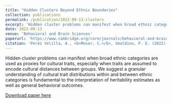 ```yaml
---
title: "Hidden Clusters Beyond Ethnic Boundaries"
collection: publications
permalink: /publication/2022-09-13-clusters
excerpt: 'Hidden cluster problems can manifest when broad ethnic categories are used as proxies for cultural traits, especially when traits are assumed to encode cultural distances between groups. We suggest a granular understanding of cultural trait distributions within and between ethnic categories is fundamental to the interpretation of heritability estimates as well as general behavioral outcomes.'
date: 2022-09-13
venue: 'Behavioral and Brain Sciences'
paperurl: 'https://www.cambridge.org/core/journals/behavioral-and-brain-sciences/article/hidden-clusters-beyond-ethnic-boundaries/08DDF60846E92FDC3303D21F238856D8'
citation: 'Peréz Velilla, A., <b>Moser, C.</b>, Smaldino, P. E. (2022). Hidden Clusters Beyond Ethnic Boundaries. [commentary on Uchiyama et al.]” <i>Behavioral and Brain Sciences, 45.</i>'
---
```

Hidden cluster problems can manifest when broad ethnic categories are used as proxies for cultural traits, especially when traits are assumed to encode cultural distances between groups. We suggest a granular understanding of cultural trait distributions within and between ethnic categories is fundamental to the interpretation of heritability estimates as well as general behavioral outcomes.

[Download paper here](http://culturologies.co/files/hiddenclusters.pdf)
